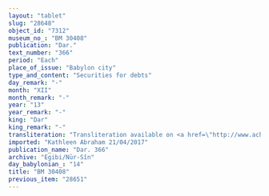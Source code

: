 ```yaml
---
layout: "tablet"
slug: "28648"
object_id: "7312"
museum_no_: "BM 30408"
publication: "Dar."
text_number: "366"
period: "Each"
place_of_issue: "Babylon city"
type_and_content: "Securities for debts"
day_remark: "-"
month: "XII"
month_remark: "-"
year: "13"
year_remark: "-"
king: "Dar"
king_remark: "-"
transliteration: "Transliteration available on <a href=\"http://www.achemenet.com/en/item/?/textual-sources/texts-by-regions/babylonia/babylon/1660254\" target=\"_blank\">Achemenet</a>"
imported: "Kathleen Abraham 21/04/2017"
publication_name: "Dar. 366"
archive: "Egibi/Nūr-Sîn"
day_babylonian_: "14"
title: "BM 30408"
previous_item: "28651"
---
```

